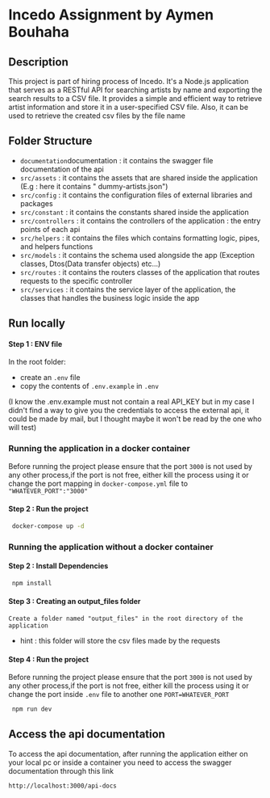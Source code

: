 # Incedo Assignment by Aymen Bouhaha

## Description

This project is part of hiring process of Incedo. It's a Node.js application that serves as a RESTful API for searching
artists by name and exporting the search results to a CSV file. It provides a simple and efficient way to retrieve
artist information and store it in a user-specified CSV file. Also, it can be used to retrieve the created csv files by
the file name

## Folder Structure

- `documentation`documentation : it contains the swagger file documentation of the api
- `src/assets` : it contains the assets that are shared inside the application (E.g : here it contains "
  dummy-artists.json")
- `src/config` : it contains the configuration files of external libraries and packages
- `src/constant` : it contains the constants shared inside the application
- `src/controllers` : it contains the controllers of the application : the entry points of each api
- `src/helpers` : it contains the files which contains formatting logic, pipes, and helpers functions
- `src/models` : it contains the schema used alongside the app (Exception classes, Dtos(Data transfer objects) etc...)
- `src/routes` : it contains the routers classes of the application that routes requests to the specific controller
- `src/services` : it contains the service layer of the application, the classes that handles the business logic inside
  the app

## Run locally

#### Step 1 : ENV file

In the root folder:

- create an `.env` file
- copy the contents of `.env.example` in `.env`

(I know the .env.example must not contain a real API_KEY but in my case I didn't find a way to give you the credentials
to access the external api, it could be made by mail, but I thought maybe it won't be read by the one who will test)

### Running the application in a docker container

Before running the project please ensure that the port `3000` is not used by any other process,if the port is not free,
either kill the process using it or change the port mapping in `docker-compose.yml` file to `"WHATEVER_PORT":"3000"`

#### Step 2 : Run the project

```bash
 docker-compose up -d
```

### Running the application without a docker container

#### Step 2 : Install Dependencies

```bash
 npm install
```

#### Step 3 : Creating an output_files folder

    Create a folder named "output_files" in the root directory of the application

- hint : this folder will store the csv files made by the requests

#### Step 4 : Run the project

Before running the project please ensure that the port `3000` is not used by any other process,if the port is not free,
either kill the process using it or change the port inside `.env` file to another one `PORT=WHATEVER_PORT`

```bash
 npm run dev
```

## Access the api documentation

To access the api documentation, after running the application either on your local pc or inside a container you need to
access
the swagger documentation through this link

    http://localhost:3000/api-docs


